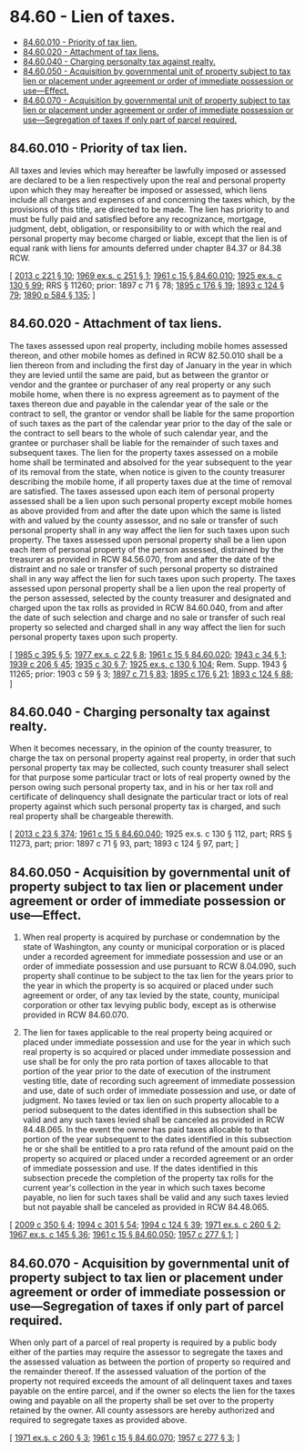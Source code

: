 # 84.60 - Lien of taxes.
* [84.60.010 - Priority of tax lien.](#8460010---priority-of-tax-lien)
* [84.60.020 - Attachment of tax liens.](#8460020---attachment-of-tax-liens)
* [84.60.040 - Charging personalty tax against realty.](#8460040---charging-personalty-tax-against-realty)
* [84.60.050 - Acquisition by governmental unit of property subject to tax lien or placement under agreement or order of immediate possession or use—Effect.](#8460050---acquisition-by-governmental-unit-of-property-subject-to-tax-lien-or-placement-under-agreement-or-order-of-immediate-possession-or-useeffect)
* [84.60.070 - Acquisition by governmental unit of property subject to tax lien or placement under agreement or order of immediate possession or use—Segregation of taxes if only part of parcel required.](#8460070---acquisition-by-governmental-unit-of-property-subject-to-tax-lien-or-placement-under-agreement-or-order-of-immediate-possession-or-usesegregation-of-taxes-if-only-part-of-parcel-required)
## 84.60.010 - Priority of tax lien.
All taxes and levies which may hereafter be lawfully imposed or assessed are declared to be a lien respectively upon the real and personal property upon which they may hereafter be imposed or assessed, which liens include all charges and expenses of and concerning the taxes which, by the provisions of this title, are directed to be made. The lien has priority to and must be fully paid and satisfied before any recognizance, mortgage, judgment, debt, obligation, or responsibility to or with which the real and personal property may become charged or liable, except that the lien is of equal rank with liens for amounts deferred under chapter 84.37 or 84.38 RCW.

\[ [2013 c 221 § 10](https://lawfilesext.leg.wa.gov/biennium/2013-14/Pdf/Bills/Session%20Laws/House/1421.SL.pdf?cite=2013%20c%20221%20§%2010); [1969 ex.s. c 251 § 1](https://leg.wa.gov/CodeReviser/documents/sessionlaw/1969ex1c251.pdf?cite=1969%20ex.s.%20c%20251%20§%201); [1961 c 15 § 84.60.010](https://leg.wa.gov/CodeReviser/documents/sessionlaw/1961c15.pdf?cite=1961%20c%2015%20§%2084.60.010); [1925 ex.s. c 130 § 99](https://leg.wa.gov/CodeReviser/documents/sessionlaw/1925ex1c130.pdf?cite=1925%20ex.s.%20c%20130%20§%2099); RRS § 11260; prior:  1897 c 71 § 78; [1895 c 176 § 19](https://leg.wa.gov/CodeReviser/documents/sessionlaw/1895c176.pdf?cite=1895%20c%20176%20§%2019); [1893 c 124 § 79](https://leg.wa.gov/CodeReviser/documents/sessionlaw/1893c124.pdf?cite=1893%20c%20124%20§%2079); [1890 p 584 § 135](https://leg.wa.gov/CodeReviser/documents/sessionlaw/1890pam135.pdf#page=584?cite=1890%20p%20584%20§%20135); \]

## 84.60.020 - Attachment of tax liens.
The taxes assessed upon real property, including mobile homes assessed thereon, and other mobile homes as defined in RCW 82.50.010 shall be a lien thereon from and including the first day of January in the year in which they are levied until the same are paid, but as between the grantor or vendor and the grantee or purchaser of any real property or any such mobile home, when there is no express agreement as to payment of the taxes thereon due and payable in the calendar year of the sale or the contract to sell, the grantor or vendor shall be liable for the same proportion of such taxes as the part of the calendar year prior to the day of the sale or the contract to sell bears to the whole of such calendar year, and the grantee or purchaser shall be liable for the remainder of such taxes and subsequent taxes. The lien for the property taxes assessed on a mobile home shall be terminated and absolved for the year subsequent to the year of its removal from the state, when notice is given to the county treasurer describing the mobile home, if all property taxes due at the time of removal are satisfied. The taxes assessed upon each item of personal property assessed shall be a lien upon such personal property except mobile homes as above provided from and after the date upon which the same is listed with and valued by the county assessor, and no sale or transfer of such personal property shall in any way affect the lien for such taxes upon such property. The taxes assessed upon personal property shall be a lien upon each item of personal property of the person assessed, distrained by the treasurer as provided in RCW 84.56.070, from and after the date of the distraint and no sale or transfer of such personal property so distrained shall in any way affect the lien for such taxes upon such property. The taxes assessed upon personal property shall be a lien upon the real property of the person assessed, selected by the county treasurer and designated and charged upon the tax rolls as provided in RCW 84.60.040, from and after the date of such selection and charge and no sale or transfer of such real property so selected and charged shall in any way affect the lien for such personal property taxes upon such property.

\[ [1985 c 395 § 5](https://leg.wa.gov/CodeReviser/documents/sessionlaw/1985c395.pdf?cite=1985%20c%20395%20§%205); [1977 ex.s. c 22 § 8](https://leg.wa.gov/CodeReviser/documents/sessionlaw/1977ex1c22.pdf?cite=1977%20ex.s.%20c%2022%20§%208); [1961 c 15 § 84.60.020](https://leg.wa.gov/CodeReviser/documents/sessionlaw/1961c15.pdf?cite=1961%20c%2015%20§%2084.60.020); [1943 c 34 § 1](https://leg.wa.gov/CodeReviser/documents/sessionlaw/1943c34.pdf?cite=1943%20c%2034%20§%201); [1939 c 206 § 45](https://leg.wa.gov/CodeReviser/documents/sessionlaw/1939c206.pdf?cite=1939%20c%20206%20§%2045); [1935 c 30 § 7](https://leg.wa.gov/CodeReviser/documents/sessionlaw/1935c30.pdf?cite=1935%20c%2030%20§%207); [1925 ex.s. c 130 § 104](https://leg.wa.gov/CodeReviser/documents/sessionlaw/1925ex1c130.pdf?cite=1925%20ex.s.%20c%20130%20§%20104); Rem. Supp. 1943 § 11265; prior:  1903 c 59 § 3; [1897 c 71 § 83](https://leg.wa.gov/CodeReviser/documents/sessionlaw/1897c71.pdf?cite=1897%20c%2071%20§%2083); [1895 c 176 § 21](https://leg.wa.gov/CodeReviser/documents/sessionlaw/1895c176.pdf?cite=1895%20c%20176%20§%2021); [1893 c 124 § 88](https://leg.wa.gov/CodeReviser/documents/sessionlaw/1893c124.pdf?cite=1893%20c%20124%20§%2088); \]

## 84.60.040 - Charging personalty tax against realty.
When it becomes necessary, in the opinion of the county treasurer, to charge the tax on personal property against real property, in order that such personal property tax may be collected, such county treasurer shall select for that purpose some particular tract or lots of real property owned by the person owing such personal property tax, and in his or her tax roll and certificate of delinquency shall designate the particular tract or lots of real property against which such personal property tax is charged, and such real property shall be chargeable therewith.

\[ [2013 c 23 § 374](https://lawfilesext.leg.wa.gov/biennium/2013-14/Pdf/Bills/Session%20Laws/Senate/5077-S.SL.pdf?cite=2013%20c%2023%20§%20374); [1961 c 15 § 84.60.040](https://leg.wa.gov/CodeReviser/documents/sessionlaw/1961c15.pdf?cite=1961%20c%2015%20§%2084.60.040); 1925 ex.s. c 130 § 112, part; RRS § 11273, part; prior: 1897 c 71 § 93, part; 1893 c 124 § 97, part; \]

## 84.60.050 - Acquisition by governmental unit of property subject to tax lien or placement under agreement or order of immediate possession or use—Effect.
1. When real property is acquired by purchase or condemnation by the state of Washington, any county or municipal corporation or is placed under a recorded agreement for immediate possession and use or an order of immediate possession and use pursuant to RCW 8.04.090, such property shall continue to be subject to the tax lien for the years prior to the year in which the property is so acquired or placed under such agreement or order, of any tax levied by the state, county, municipal corporation or other tax levying public body, except as is otherwise provided in RCW 84.60.070.

2. The lien for taxes applicable to the real property being acquired or placed under immediate possession and use for the year in which such real property is so acquired or placed under immediate possession and use shall be for only the pro rata portion of taxes allocable to that portion of the year prior to the date of execution of the instrument vesting title, date of recording such agreement of immediate possession and use, date of such order of immediate possession and use, or date of judgment. No taxes levied or tax lien on such property allocable to a period subsequent to the dates identified in this subsection shall be valid and any such taxes levied shall be canceled as provided in RCW 84.48.065. In the event the owner has paid taxes allocable to that portion of the year subsequent to the dates identified in this subsection he or she shall be entitled to a pro rata refund of the amount paid on the property so acquired or placed under a recorded agreement or an order of immediate possession and use. If the dates identified in this subsection precede the completion of the property tax rolls for the current year's collection in the year in which such taxes become payable, no lien for such taxes shall be valid and any such taxes levied but not payable shall be canceled as provided in RCW 84.48.065.

\[ [2009 c 350 § 4](https://lawfilesext.leg.wa.gov/biennium/2009-10/Pdf/Bills/Session%20Laws/House/1208-S2.SL.pdf?cite=2009%20c%20350%20§%204); [1994 c 301 § 54](https://lawfilesext.leg.wa.gov/biennium/1993-94/Pdf/Bills/Session%20Laws/Senate/5372-S2.SL.pdf?cite=1994%20c%20301%20§%2054); [1994 c 124 § 39](https://lawfilesext.leg.wa.gov/biennium/1993-94/Pdf/Bills/Session%20Laws/House/2479-S.SL.pdf?cite=1994%20c%20124%20§%2039); [1971 ex.s. c 260 § 2](https://leg.wa.gov/CodeReviser/documents/sessionlaw/1971ex1c260.pdf?cite=1971%20ex.s.%20c%20260%20§%202); [1967 ex.s. c 145 § 36](https://leg.wa.gov/CodeReviser/documents/sessionlaw/1967ex1c145.pdf?cite=1967%20ex.s.%20c%20145%20§%2036); [1961 c 15 § 84.60.050](https://leg.wa.gov/CodeReviser/documents/sessionlaw/1961c15.pdf?cite=1961%20c%2015%20§%2084.60.050); [1957 c 277 § 1](https://leg.wa.gov/CodeReviser/documents/sessionlaw/1957c277.pdf?cite=1957%20c%20277%20§%201); \]

## 84.60.070 - Acquisition by governmental unit of property subject to tax lien or placement under agreement or order of immediate possession or use—Segregation of taxes if only part of parcel required.
When only part of a parcel of real property is required by a public body either of the parties may require the assessor to segregate the taxes and the assessed valuation as between the portion of property so required and the remainder thereof. If the assessed valuation of the portion of the property not required exceeds the amount of all delinquent taxes and taxes payable on the entire parcel, and if the owner so elects the lien for the taxes owing and payable on all the property shall be set over to the property retained by the owner. All county assessors are hereby authorized and required to segregate taxes as provided above.

\[ [1971 ex.s. c 260 § 3](https://leg.wa.gov/CodeReviser/documents/sessionlaw/1971ex1c260.pdf?cite=1971%20ex.s.%20c%20260%20§%203); [1961 c 15 § 84.60.070](https://leg.wa.gov/CodeReviser/documents/sessionlaw/1961c15.pdf?cite=1961%20c%2015%20§%2084.60.070); [1957 c 277 § 3](https://leg.wa.gov/CodeReviser/documents/sessionlaw/1957c277.pdf?cite=1957%20c%20277%20§%203); \]

